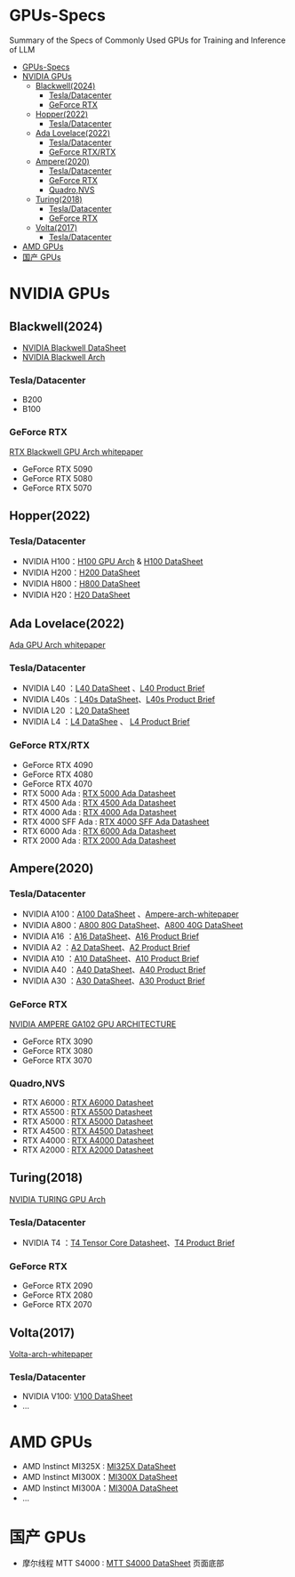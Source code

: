 # GPUs-Specs
Summary of the Specs of Commonly Used GPUs for Training and Inference of LLM
- [GPUs-Specs](#gpus-specs)
- [NVIDIA GPUs](#nvidia-gpus)
  - [Blackwell(2024)](#blackwell2024)
    - [Tesla/Datacenter](#tesladatacenter)
    - [GeForce RTX](#geforce-rtx)
  - [Hopper(2022)](#hopper2022)
    - [Tesla/Datacenter](#tesladatacenter-1)
  - [Ada Lovelace(2022)](#ada-lovelace2022)
    - [Tesla/Datacenter](#tesladatacenter-2)
    - [GeForce RTX/RTX](#geforce-rtxrtx)
  - [Ampere(2020)](#ampere2020)
    - [Tesla/Datacenter](#tesladatacenter-3)
    - [GeForce RTX](#geforce-rtx-1)
    - [Quadro,NVS](#quadronvs)
  - [Turing(2018)](#turing2018)
    - [Tesla/Datacenter](#tesladatacenter-4)
    - [GeForce RTX](#geforce-rtx-2)
  - [Volta(2017)](#volta2017)
    - [Tesla/Datacenter](#tesladatacenter-5)
- [AMD GPUs](#amd-gpus)
- [国产 GPUs](#国产-gpus)


# NVIDIA GPUs
## Blackwell(2024)
- [NVIDIA Blackwell DataSheet](https://resources.nvidia.com/en-us-blackwell-architecture/datasheet)
- [NVIDIA Blackwell Arch](https://resources.nvidia.com/en-us-blackwell-architecture/blackwell-architecture-technical-brief)
### Tesla/Datacenter
- B200
- B100
### GeForce RTX
 [RTX Blackwell GPU Arch whitepaper](https://images.nvidia.com/aem-dam/Solutions/geforce/blackwell/nvidia-rtx-blackwell-gpu-architecture.pdf)
- GeForce RTX 5090 
- GeForce RTX 5080
- GeForce RTX 5070

## Hopper(2022)
### Tesla/Datacenter
- NVIDIA H100：[H100 GPU Arch](https://resources.nvidia.com/en-us-tensor-core) & [H100 DataSheet](https://resources.nvidia.com/en-us-tensor-core/nvidia-tensor-core-gpu-datasheet)
- NVIDIA H200：[H200 DataSheet](https://nvdam.widen.net/s/nb5zzzsjdf/hpc-datasheet-sc23-h200-datasheet-3002446)
- NVIDIA H800：[H800 DataSheet](https://chaoqing-i.com/upload/20231128/NVIDIA%20H800%20GPU%20Datasheet.pdf)
- NVIDIA H20：[H20 DataSheet](https://viperatech.com/shop/nvidia-hgx-h20/)

## Ada Lovelace(2022)
[Ada GPU Arch whitepaper](https://images.nvidia.com/aem-dam/Solutions/geforce/ada/nvidia-ada-gpu-architecture.pdf)
### Tesla/Datacenter
- NVIDIA L40 ：[L40 DataSheet](https://images.nvidia.com/content/Solutions/data-center/vgpu-L40-datasheet.pdf) 、[L40 Product Brief](https://www.nvidia.com/content/dam/en-zz/Solutions/Data-Center/datasheets/L-40/product-brief-L40.pdf?ncid=no-ncid)
- NVIDIA L40s ：[L40s DataSheet](https://resources.nvidia.com/en-us-l40s/l40s-datasheet-28413)、[L40s Product Brief](https://resources.nvidia.com/en-us-l40s/nvidia-l40s-product)
- NVIDIA L20 ：[L20 DataSheet](https://www.hpe.com/psnow/doc/PSN1014837498WWEN)
- NVIDIA L4 ：[L4 DataShee](https://nvdam.widen.net/s/rvq98gbwsw/l4-datasheet-2595652) 、 [L4 Product Brief](https://www.nvidia.com/content/dam/en-zz/Solutions/Data-Center/l4/PB-11316-001_v01.pdf)
### GeForce RTX/RTX
- GeForce RTX 4090 
- GeForce RTX 4080 
- GeForce RTX 4070 
- RTX 5000 Ada : [RTX 5000 Ada Datasheet](https://resources.nvidia.com/en-us-briefcase-for-datasheets/rtx-5000-ada-datashe)
- RTX 4500 Ada : [RTX 4500 Ada Datasheet](https://resources.nvidia.com/en-us-briefcase-for-datasheets/nvidia-rtx-a4500-dat-1)
- RTX 4000 Ada : [RTX 4000 Ada Datasheet](https://resources.nvidia.com/en-us-briefcase-for-datasheets/rtx-4000-ada-datashe-1)
- RTX 4000 SFF Ada : [RTX 4000 SFF Ada Datasheet](https://resources.nvidia.com/en-us-briefcase-for-datasheets/proviz-rtx-4000-sff)
- RTX 6000 Ada : [RTX 6000 Ada Datasheet](https://resources.nvidia.com/en-us-briefcase-for-datasheets/proviz-print-rtx6000-1)
- RTX 2000 Ada : [RTX 2000 Ada Datasheet](https://resources.nvidia.com/en-us-briefcase-for-datasheets/proviz-rtx-2000-ada)
## Ampere(2020)
### Tesla/Datacenter
- NVIDIA A100：[A100 DataSheet](https://www.nvidia.com/content/dam/en-zz/Solutions/Data-Center/a100/pdf/nvidia-a100-datasheet-nvidia-us-2188504-web.pdf) 、[Ampere-arch-whitepaper](https://images.nvidia.com/aem-dam/en-zz/Solutions/data-center/nvidia-ampere-architecture-whitepaper.pdf)
- NVIDIA A800：[A800 80G DataSheet](https://deepbaytech.com/images/nvidia-a800-datasheet-nvidia-a4-2521686-zhCN.pdf)、[A800 40G DataSheet](https://www.nvidia.com/content/dam/en-zz/Solutions/design-visualization/a800/proviz-a800-40gb-datasheet-nvidia-2819988-r5-web.pdf)
- NVIDIA A16 ：[A16 DataSheet](https://images.nvidia.cn/content/Solutions/data-center/vgpu-a16-datasheet.pdf)、[A16 Product Brief](https://images.nvidia.cn/content/Solutions/data-center/vgpu-a16-product-brief.pdf)
- NVIDIA A2  ：[A2 DataSheet](https://www.nvidia.com/content/dam/en-zz/solutions/data-center/a2/pdf/a2-datasheet.pdf)、[A2 Product Brief](https://www.nvidia.com/content/dam/en-zz/solutions/data-center/a2/pdf/a2-product-brief.pdf)
- NVIDIA A10 ：[A10 DataSheet](https://www.nvidia.com/content/dam/en-zz/Solutions/Data-Center/a10/pdf/a10-datasheet.pdf)、[A10 Product Brief](https://www.nvidia.com/content/dam/en-zz/Solutions/Data-Center/a10/pdf/A10-Product-Brief.pdf)
- NVIDIA A40 ：[A40 DataSheet](https://images.nvidia.cn/content/Solutions/data-center/a40/nvidia-a40-datasheet.pdf)、[A40 Product Brief](https://www.nvidia.com/content/dam/en-zz/Solutions/Data-Center/a40/NVIDIA%20A40%20Product%20Brief.pdf)
- NVIDIA A30 ：[A30 DataSheet](https://www.nvidia.com/content/dam/en-zz/Solutions/data-center/products/a30-gpu/pdf/a30-datasheet.pdf)、[A30 Product Brief](https://www.nvidia.com/content/dam/en-zz/Solutions/data-center/products/a30-gpu/pdf/a30-product-brief.pdf)
### GeForce RTX
[NVIDIA AMPERE GA102 GPU 
ARCHITECTURE](https://www.nvidia.com/content/PDF/nvidia-ampere-ga-102-gpu-architecture-whitepaper-v2.pdf)
- GeForce RTX 3090 
- GeForce RTX 3080 
- GeForce RTX 3070
### Quadro,NVS
- RTX A6000 : [RTX A6000 Datasheet](https://resources.nvidia.com/en-us-briefcase-for-datasheets/proviz-print-nvidia-1)
- RTX A5500 : [RTX A5500 Datasheet](https://resources.nvidia.com/en-us-briefcase-for-datasheets/proviz-nvidia-rtx-a5500)
- RTX A5000 : [RTX A5000 Datasheet](https://resources.nvidia.com/en-us-briefcase-for-datasheets/nvidia-rtx-a5000-dat-1)
- RTX A4500 : [RTX A4500 Datasheet](https://resources.nvidia.com/en-us-briefcase-for-datasheets/nvidia-rtx-a4500-dat)
- RTX A4000 : [RTX A4000 Datasheet](https://resources.nvidia.com/en-us-briefcase-for-datasheets/nvidia-rtx-a4000-dat)
- RTX A2000 : [RTX A2000 Datasheet](https://resources.nvidia.com/en-us-briefcase-for-datasheets/proviz-print-nvidia-2)
## Turing(2018)
[NVIDIA TURING GPU Arch](https://images.nvidia.cn/aem-dam/Solutions/design-visualization/technologies/turing-architecture/NVIDIA-Turing-Architecture-Whitepaper.pdf?ncid=no-ncid)
### Tesla/Datacenter
- NVIDIA T4 ：[T4 Tensor Core Datasheet](https://resources.nvidia.com/en-us-t4/t4-tensor-core-data-sheet?lb-mode=overlay&lb-width=100&lb-height=100)、[T4 Product Brief](https://www.nvidia.com/content/dam/en-zz/Solutions/Data-Center/tesla-t4/t4-tensor-core-product-brief.pdf)
### GeForce RTX
- GeForce RTX 2090 
- GeForce RTX 2080
- GeForce RTX 2070
## Volta(2017)
[Volta-arch-whitepaper](https://images.nvidia.com/content/volta-architecture/pdf/volta-architecture-whitepaper.pdf)
### Tesla/Datacenter
- NVIDIA V100: [V100 DataSheet](https://images.nvidia.com/content/technologies/volta/pdf/volta-v100-datasheet-update-us-1165301-r5.pdf)
- …

# AMD GPUs

- AMD Instinct MI325X :  [MI325X DataSheet](https://www.amd.com/content/dam/amd/en/documents/instinct-tech-docs/product-briefs/instinct-mi325x-datasheet.pdf)
- AMD Instinct MI300X：[MI300X DataSheet](https://www.amd.com/content/dam/amd/en/documents/instinct-tech-docs/data-sheets/amd-instinct-mi300x-data-sheet.pdf)
- AMD Instinct MI300A：[MI300A DataSheet](https://www.amd.com/content/dam/amd/en/documents/instinct-tech-docs/data-sheets/amd-instinct-mi300a-data-sheet.pdf)
- …

# 国产 GPUs

- 摩尔线程 MTT S4000 : [MTT S4000 DataSheet](https://en.mthreads.com/product/S4000) 页面底部
